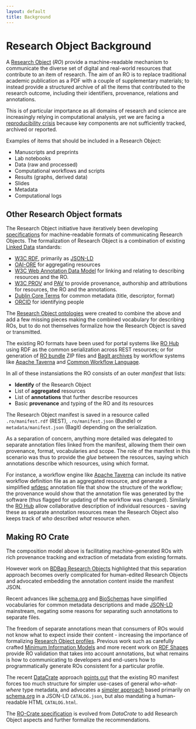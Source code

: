 ```yaml
---
layout: default
title: Background
---
```

<!--
   Copyright 2019-2020 RO-Crate contributors 
   <https://github.com/ResearchObject/ro-crate/graphs/contributors>

   Licensed under the Apache License, Version 2.0 (the "License");
   you may not use this file except in compliance with the License.
   You may obtain a copy of the License at

       http://www.apache.org/licenses/LICENSE-2.0

   Unless required by applicable law or agreed to in writing, software
   distributed under the License is distributed on an "AS IS" BASIS,
   WITHOUT WARRANTIES OR CONDITIONS OF ANY KIND, either express or implied.
   See the License for the specific language governing permissions and
   limitations under the License.
-->

# Research Object Background

A [Research Object](http://researchobject.org/) (_RO_) provide a machine-readable mechanism to communicate the diverse set of digital and real-world resources that contribute to an item of research. The aim of an RO is to replace traditional academic publication as a PDF with a couple of supplementary materials; to instead provide a structured archive of all the items that contributed to the research outcome, including their identifiers, provenance, relations and annotations.

This is of particular importance as all domains of research and science are increasingly relying in computational analysis, yet we are facing a [reproducibility crisis](https://doi.org/10.1038/533452a) because key components are not sufficiently tracked, archived or reported. 

Examples of items that should be included in a Research Object:

* Manuscripts and preprints
* Lab notebooks
* Data (raw and processed)
* Computational workflows and scripts
* Results (graphs, derived data)
* Slides
* Metadata
* Computational logs

## Other Research Object formats

The Research Object initiative have iteratively been developing [specifications](http://www.researchobject.org/specifications/) for machine-readable formats of communicating Research Objects. The formalization of Research Object is a combination of existing [Linked Data](https://en.wikipedia.org/wiki/Linked_data) standards:

* [W3C RDF](https://www.w3.org/TR/rdf11-primer/), primarily as [JSON-LD](https://json-ld.org/)
* [OAI-ORE](http://www.openarchives.org/ore/1.0/primer) for aggregating resources
* [W3C Web Annotation Data Model](https://www.w3.org/TR/annotation-model/) for linking and relating to describing resources and the RO.
* [W3C PROV](https://www.w3.org/TR/prov-overview/)  and [PAV](http://purl.org/pav/html) to provide provenance, authorship and attributions for resources, the RO and the annotations. 
* [Dublin Core Terms](http://dublincore.org/documents/dcmi-terms/) for common metadata (title, descriptor, format)
* [ORCID](https://orcid.org/) for identifying people

The [Research Object ontologies](https://w3id.org/ro/2016-01-28/) were created to combine the above and add a few missing pieces making the combined vocabulary for describing ROs, but to do not themselves formalize how the Research Object is saved or transmitted.

The existing RO formats have been used for portal systems like [RO Hub](http://www.rohub.org/) using RDF as the common serialization across REST resources; or for generation of [RO bundle](https://w3id.org/bundle/) ZIP files and [BagIt archives](https://w3id.org/ro/bagit) by workflow systems like [Apache Taverna](https://github.com/apache/incubator-taverna-engine/blob/master/taverna-prov/README.md) and [Common Workflow Language](https://w3id.org/cwl/prov/). 

In all of these instansiations the RO consists of an outer _manifest_ that lists:

* **Identify** of the Research Object
* List of **aggregated** resources
* List of **annotations** that further describe resources
* Basic **provenance** and typing of the RO and its resources

The Research Object manifest is saved in a resource called `.ro/manifest.rdf` (REST), `.ro/manifest.json` (Bundle) or `metadata/manifest.json` (Bagit) depending on the serialization.

As a separation of concern, anything more detailed was delegated to separate annotation files linked from the manifest, allowing them their own provenance, format, vocabularies and scope. The role of the manifest in this scenario was thus to provide the _glue_ between the resources, saying which annotations describe which resources, using which format. 

For instance, a workflow engine like [Apache Taverna](https://taverna.incubator.apache.org/) can include its native workflow definition file as an aggregated resource, and generate a simplified [wfdesc](https://w3id.org/ro/2016-01-28/wfdesc) annotation file that show the structure of the workflow; the provenance would show that the annotation file was generated by the software (thus flagged for updating of the workflow was changed). Similarly the [RO Hub](http://www.rohub.org/) allow collaborative description of individual resources - saving these as separate annotation resources mean the Research Object also keeps track of _who_ described _what_ resource _when_.

## Making RO Crate

The composition model above is facilitating machine-generated ROs with rich provenance tracking and extraction of metadata from existing formats.

However work on [BDBag Research Objects](https://github.com/fair-research/bdbag/blob/master/doc/config.md#ro-metadata) highlighted that this separation approach becomes overly complicated for human-edited Research Objects and advocated embedding the annotation content inside the manifest JSON. 

Recent advances like [schema.org](https://schema.org/) and [BioSchemas](http://bioschemas.org/) have simplified vocabularies for common metadata descriptions and made [JSON-LD](https://json-ld.org/) mainstream, negating some reasons for separating such annotations to separate files. 

The freedom of separate annotations mean that consumers of ROs would not know what to expect inside their content - increasing the importance of formalizing [Research Object profiles](http://www.researchobject.org/scopes/). Previous work such as carefully crafted [Minimum Information Models](http://www.researchobject.org/initiative/mim/) and more recent work on [RDF Shapes](https://github.com/ResearchObject/ro-curate) provide RO validation that takes into account annotations, but what remains is how to communicating to developers and end-users how to programmatically generate ROs consistent for a particular profile.

The recent [DataCrate](https://github.com/UTS-eResearch/datacrate) approach [points out](https://github.com/UTS-eResearch/datacrate#rdf-based-formats) that the existing RO manifest forces too much structure for simpler use-cases of general _who-what-where_ type metadata, and advocates a [simpler approach](https://github.com/UTS-eResearch/datacrate/blob/master/spec/1.0/data_crate_specification_v1.0.md) based primarily on [schema.org](https://schema.org/) in a JSON-LD `CATALOG.json`, but also mandating a human-readable HTML `CATALOG.html`.

The [RO-Crate specification](./#drafts) is evolved from _DataCrate_ to add Research Object aspects and further formalize the recommendations. 

